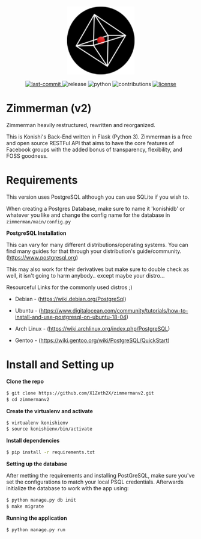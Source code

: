 <p align="center">
    <img src="./logo.png" width="180">
</p>

<p align="center">
  <a href="https://github.com/X1Zeth2X/zimmermanv2/commits/master">
    <img src="https://img.shields.io/github/last-commit/X1Zeth2X/zimmermanv2" alt="last-commit">
  </a>
  <a>
    <img src="https://img.shields.io/github/v/release/X1Zeth2X/zimmermanv2?include_prereleases" alt="release">
  </a>
  <a>
    <img src="https://img.shields.io/badge/python-3.6%2B-blue" alt="python">
  </a>
  <a>
    <img src="https://img.shields.io/badge/contributions-welcome-brightgreen" alt="contributions">
  </a>
  <a href="./LICENSE.md">
    <img src="https://img.shields.io/github/license/x1zeth2x/zimmermanv2" alt="license">
  </a>
</p>

# Zimmerman (v2)
Zimmerman heavily restructured, rewritten and reorganized.

This is Konishi's Back-End written in Flask (Python 3). Zimmerman is a free and open source RESTFul API that aims to have the core features of Facebook groups with the added bonus of transparency, flexibility, and FOSS goodness.

# Requirements

This version uses PostgreSQL although you can use SQLite if you wish to.

When creating a Postgres Database, make sure to name it 'konishidb' or whatever you like and change the config name for the database in `zimmerman/main/config.py`

**PostgreSQL Installation**

This can vary for many different distributions/operating systems.
You can find many guides for that through your distribution's guide/community. (https://www.postgresql.org)


This may also work for their derivatives but make sure to double check as well, it isn't going to harm anybody.. except maybe your distro...

Resourceful Links for the commonly used distros ;)

* Debian - (https://wiki.debian.org/PostgreSql)

* Ubuntu - 
(https://www.digitalocean.com/community/tutorials/how-to-install-and-use-postgresql-on-ubuntu-18-04)

* Arch Linux - (https://wiki.archlinux.org/index.php/PostgreSQL)

* Gentoo - (https://wiki.gentoo.org/wiki/PostgreSQL/QuickStart)

# Install and Setting up

**Clone the repo**
```bash
$ git clone https://github.com/X1Zeth2X/zimmermanv2.git
$ cd zimmermanv2
```

**Create the virtualenv and activate**
```bash
$ virtualenv konishienv
$ source konishienv/bin/activate
```

**Install dependencies**
```bash
$ pip install -r requirements.txt
```

**Setting up the database** 

After metting the requirements and installing PostGreSQL, make sure you've set the configurations to match your local PSQL credentials. Afterwards initialize the database to work with the app using:

```bash
$ python manage.py db init
$ make migrate
```

**Running the application**
```bash
$ python manage.py run
```